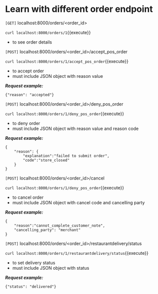 # Learn with different order endpoint

```[GET]``` localhost:8000/orders/<order_id>

`curl localhost:8000/orders/1`{{execute}}

- to see order details

```[POST]``` localhost:8000/orders/<order_id>/accept_pos_order

`curl localhost:8000/orders/1/accept_pos_order`{{execute}}

- to accept order
- must include JSON object with reason value

***Request example:***

`{"reason": "accepted"}`

```[POST]``` localhost:8000/orders/<order_id>/deny_pos_order

`curl localhost:8000/orders/1/deny_pos_order`{{execute}}

- to deny order
- must include JSON object with reason value and reason code

***Request example:***
```
{
	"reason": {
		"explanation":"failed to submit order",
		"code":"store_closed"
	}
}
```

```[POST]``` localhost:8000/orders/<order_id>/cancel

`curl localhost:8000/orders/1/deny_pos_order`{{execute}}

- to cancel order
- must include JSON object with cancel code and cancelling party

***Request example:***
```
{
	"reason":"cannot_complete_customer_note",
    "cancelling_party": "merchant"
}
```

```[POST]``` localhost:8000/orders/<order_id>/restaurantdelivery/status

`curl localhost:8000/orders/1/restaurantdelivery/status`{{execute}}

- to set delivery status
- must include JSON object with status

***Request example:***

`{"status": "delivered"}`